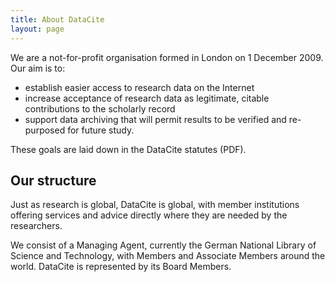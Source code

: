 ```yaml
---
title: About DataCite
layout: page
---
```


We are a not-for-profit organisation formed in London on 1 December 2009. Our aim is to:

* establish easier access to research data on the Internet
* increase acceptance of research data as legitimate, citable contributions to the scholarly record
* support data archiving that will permit results to be verified and re-purposed for future study.

These goals are laid down in the DataCite statutes (PDF).

## Our structure

Just as research is global, DataCite is global, with member institutions offering services and advice directly where they are needed by the researchers.

We consist of a Managing Agent, currently the German National Library of Science and Technology, with Members and Associate Members around the world. DataCite is represented by its Board Members.
